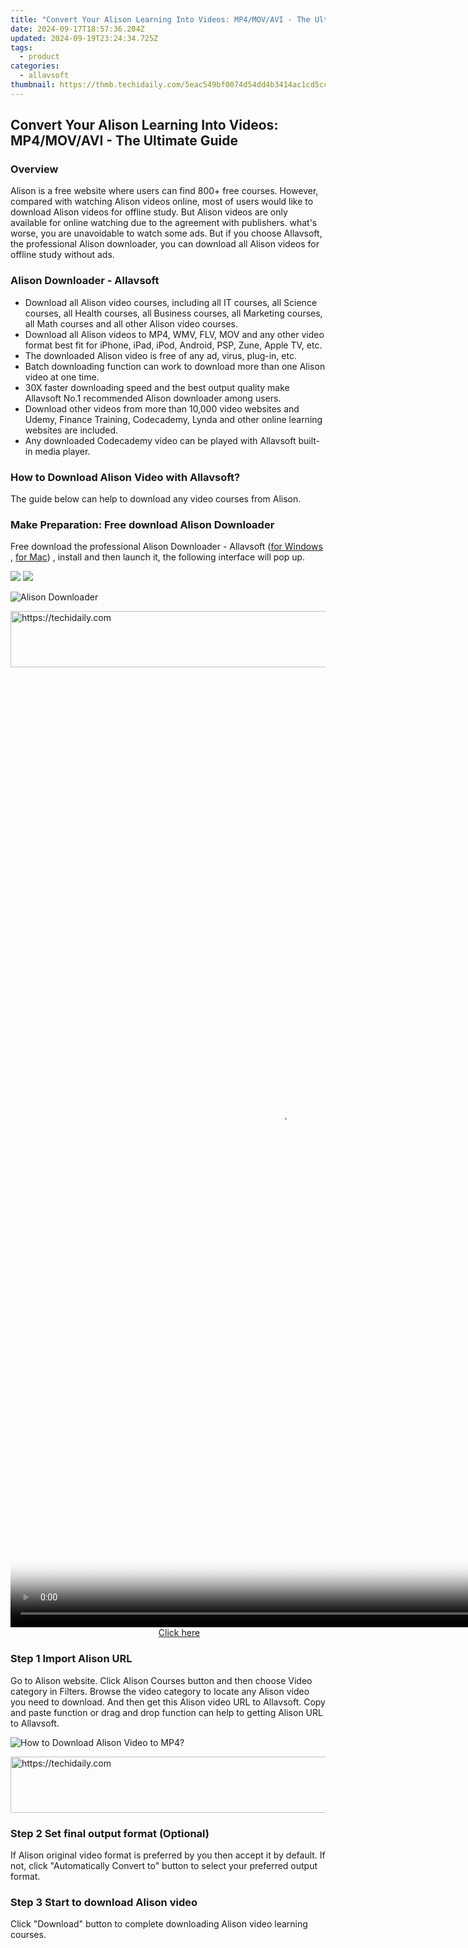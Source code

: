 ```yaml
---
title: "Convert Your Alison Learning Into Videos: MP4/MOV/AVI - The Ultimate Guide"
date: 2024-09-17T18:57:36.204Z
updated: 2024-09-19T23:24:34.725Z
tags:
  - product
categories:
  - allavsoft
thumbnail: https://thmb.techidaily.com/5eac549bf0074d54dd4b3414ac1cd5ccda2e57524c605d3807bb2415d6b1435a.jpg
---
```


## Convert Your Alison Learning Into Videos: MP4/MOV/AVI - The Ultimate Guide

### Overview

Alison is a free website where users can find 800+ free courses. However, compared with watching Alison videos online, most of users would like to download Alison videos for offline study. But Alison videos are only available for online watching due to the agreement with publishers. what's worse, you are unavoidable to watch some ads. But if you choose Allavsoft, the professional Alison downloader, you can download all Alison videos for offline study without ads.

### Alison Downloader - Allavsoft

* Download all Alison video courses, including all IT courses, all Science courses, all Health courses, all Business courses, all Marketing courses, all Math courses and all other Alison video courses.
* Download all Alison videos to MP4, WMV, FLV, MOV and any other video format best fit for iPhone, iPad, iPod, Android, PSP, Zune, Apple TV, etc.
* The downloaded Alison video is free of any ad, virus, plug-in, etc.
* Batch downloading function can work to download more than one Alison video at one time.
* 30X faster downloading speed and the best output quality make Allavsoft No.1 recommended Alison downloader among users.
* Download other videos from more than 10,000 video websites and Udemy, Finance Training, Codecademy, Lynda and other online learning websites are included.
* Any downloaded Codecademy video can be played with Allavsoft built-in media player.

### How to Download Alison Video with Allavsoft?

The guide below can help to download any video courses from Alison.

### Make Preparation: Free download Alison Downloader

Free download the professional Alison Downloader - Allavsoft ([for Windows](https://tools.techidaily.com/allavsoft/products/) , [for Mac](https://tools.techidaily.com/allavsoft/products/)) , install and then launch it, the following interface will pop up.

[![](https://www.allavsoft.com/how-to/../images/how-to/free-download-win.jpg)](https://tools.techidaily.com/allavsoft/products/) [![](https://www.allavsoft.com/how-to/../images/how-to/free-download-mac.jpg)](https://tools.techidaily.com/allavsoft/products/)

![Alison Downloader](https://www.allavsoft.com/how-to/../images/allavsoft/screen-shot-600.jpg)

<!-- affiliate ads begin -->
<a href="https://aligracehair.sjv.io/c/5597632/1948954/19272" target="_top" id="1948954">
  <img src="//a.impactradius-go.com/display-ad/19272-1948954" border="0" alt="https://techidaily.com" width="728" height="90"/>
</a>
<img height="0" width="0" src="https://aligracehair.sjv.io/i/5597632/1948954/19272" style="position:absolute;visibility:hidden;" border="0" />
<!-- affiliate ads end -->

<!-- affiliate ads begin -->
<span id="2135472">
					<video width="864" height="1536" style="cursor:pointer"
           poster="//a.impactradius-go.com/display-clicktoplayimage/2135472.png"
           onclick="if(!this.playClicked){this.play();this.setAttribute('controls',true);this.playClicked=true;}">
	   <source src="//a.impactradius-go.com/display-ad/18498-2135472">
	   <img src="//a.impactradius-go.com/display-clicktoplayimage/2135472.png" style="border: none; height: 100%; width: 100%; object-fit: contain">
	</video>
	<div style="width:540px;text-align:center"><a href="javascript:window.open(decodeURIComponent('https%3A%2F%2Funicoeye.pxf.io%2Fc%2F5597632%2F2135472%2F18498'), '_blank');void(0);">Click here</a></div>
</span>
<img height="0" width="0" src="https://imp.pxf.io/i/5597632/2135472/18498" style="position:absolute;visibility:hidden;" border="0" />
<!-- affiliate ads end -->

### Step 1 Import Alison URL

Go to Alison website. Click Alison Courses button and then choose Video category in Filters. Browse the video category to locate any Alison video you need to download. And then get this Alison video URL to Allavsoft. Copy and paste function or drag and drop function can help to getting Alison URL to Allavsoft.

![How to Download Alison Video to MP4?](https://www.allavsoft.com/how-to/../images/how-to/download-rtmp-video/download-rtmp-video.jpg)

<!-- affiliate ads begin -->
<a href="https://appsumo.8odi.net/c/5597632/2151855/7443" target="_top" id="2151855">
  <img src="//a.impactradius-go.com/display-ad/7443-2151855" border="0" alt="https://techidaily.com" width="728" height="90"/>
</a>
<img height="0" width="0" src="https://appsumo.8odi.net/i/5597632/2151855/7443" style="position:absolute;visibility:hidden;" border="0" />
<!-- affiliate ads end -->

### Step 2 Set final output format (Optional)

If Alison original video format is preferred by you then accept it by default. If not, click "Automatically Convert to" button to select your preferred output format.

### Step 3 Start to download Alison video

Click "Download" button to complete downloading Alison video learning courses.

<ins class="adsbygoogle"
     style="display:block"
     data-ad-format="autorelaxed"
     data-ad-client="ca-pub-7571918770474297"
     data-ad-slot="1223367746"></ins>

<ins class="adsbygoogle"
     style="display:block"
     data-ad-client="ca-pub-7571918770474297"
     data-ad-slot="8358498916"
     data-ad-format="auto"
     data-full-width-responsive="true"></ins>
